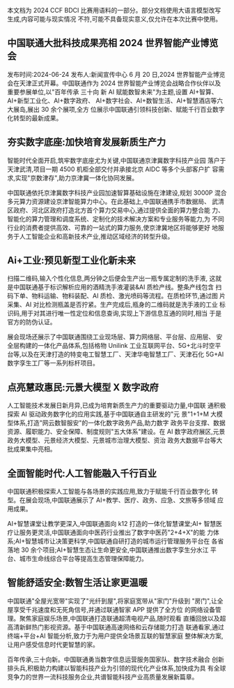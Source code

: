 本文档为 2024 CCF BDCI 比赛用语料的一部分。部分文档使用大语言模型改写生成,内容可能与现实情况 不符,可能不具备现实意义,仅允许在本次比赛中使用。 

## 中国联通大批科技成果亮相 2024 世界智能产业博览会

发布时间:2024-06-24 发布人:新闻宣传中心 6 月 20 日,2024 世界智能产业博览会在天津正式开幕。中国联通作为 2024 世界智能产业博览会战略合作伙伴以及重要参展单位,以"百年传承 三十向 新 AI 赋能数智未来"为主题,设置 AI+智算、AI+新型工业化、AI+数字政府、 AI+数字社会、AI+数智生活、AI+智慧酒店等六大展岛,展出 30 余个展项,全方 位展示中国联通引领科技创新、赋能千行百业数字化转型的最新成果。

## 夯实数字底座:加快培育发展新质生产力

智能时代全面开启,筑牢数字底座尤为关键,中国联通京津冀数字科技产业园 落户于天津武清,项目一期 4500 机柜全部交付并承接北京 AIDC 等多个头部客户扩 容需求,实现"京数津存",助力京津冀一体化协同发展。

中国联通依托京津冀数字科技产业园加速智算基础设施在津建设,规划 3000P
混合多元算力资源建设京津智能算力中心。在此基础上,中国联通携手市数据局、 武清区政府、河北区政府打造北方首个算力交易中心,通过提供全面的算力整合能 力、智能化的算力管理和调度系统、定制化的技术解决方案和专业服务等能力,为 不同行业的消费者提供高效、可靠的一站式的算力服务,使京津冀地区将能够更好 地服务于人工智能企业和高新技术产业,推动区域经济的转型升级。

## Ai+工业:预见新型工业化新未来

扫描二维码,输入个性化信息,两分钟之后便会生产出一瓶专属定制的洗手液, 这就是中国联通基于标识解析应用的酒精洗手液灌装&AI 质检产线。整条产线包含 扫码下单、物料运输、物料装配、AI 质检、激光喷码等流程。在质检环节,通过图 片采集、AI 对比检测瓶盖是否拧紧。生产完成后,瓶身的二维码就是洗手液的工业 标识码,用于对其进行唯一性定位和信息查询,实现上下游信息互通的同时,相当 于是官方的防伪认证。

展会现场还展示了中国联通围绕工业现场层、算力网络层、平台层、应用层、
安全层构建的一体化产品体系,包括格物 Unilink 工业互联网平台、5G+北斗时空平 台等,以及在天津打造的特变电工智慧工厂、天津华电智慧工厂、天津石化 5G+AI 数字孪生工厂等一系列标杆项目。 

## 点亮慧政惠民:元景大模型 X 数字政府

人工智能技术发展日新月异,已成为培育新质生产力的重要驱动力量,中国联 通积极探索 AI 驱动政务数字化的应用实践,基于中国联通自主研发的"元 景"1+1+M 大模型体系,打造"网云数智服安"的一体化数字政务产品,助力数字 政务平台支撑、数据资源、履职能力、安全保障、制度规则"五大体系"建设。在 AI 数字政府展区,元景政务大模型、元景经济大模型、元景城市治理大模型、资治 政务大数据平台等大批成果集中亮相。 

## 全面智能时代:人工智能融入千行百业

中国联通积极探索人工智能与各场景的实践应用,致力于赋能千行百业数字化 转型。在展会现场,中国联通展示了 AI+教学、医疗、政务、应急、文旅等多领域 应用成果。

AI+智慧课堂让教学更深入,中国联通面向 k12 打造的一体化智慧课堂;AI+
智慧医疗让服务更灵活,中国联通面向中医药行业推出了数字中医药"2+4+X"的能 力体系;AI+智慧城市让决策更科学,中国联通自研打造的城市运行管理服务平台在 各省落地 30 余个项目;AI+智慧生态让生命更安全,中国联通推出数字孪生分水江 平台、城市生命线综合平台等提高生态管理保障能力。 

## 智能舒适安全:数智生活让家更温暖

中国联通"全屋光宽带"实现了"光纤到屋",将家庭宽带从"家门"升级到
"房门",让全屋享受千兆速度和无死角信号,并通过联通智家 APP 提供了全方位 的网络设备管理。聚焦家庭娱乐场景,中国联通打造联通超清电视产品,随时观看 直播回放以及超高清新鲜热门影视资源。基于中国联通高速网络和云存储能力打造 联通看家,通过终端+平台+AI 智能分析,致力于为用户提供全场景互联的智慧家庭 整体解决方案,让用户感受信息时代更智慧的家。

百年传承,三十向新。中国联通勇当数字信息运营服务国家队、数字技术融合 创新排头兵,积极助力构建以智能科技产业为引领的现代化产业体系,加快成为具 有全球竞争力的世界一流科技服务企业,共谱智能科技产业高质量发展新篇章。